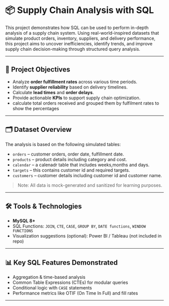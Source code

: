 # 📦 Supply Chain Analysis with SQL

This project demonstrates how SQL can be used to perform in-depth analysis of a supply chain system. Using real-world-inspired datasets that simulate product orders, inventory, suppliers, and delivery performance, this project aims to uncover inefficiencies, identify trends, and improve supply chain decision-making through structured query analysis.

---

## 🚀 Project Objectives

- Analyze **order fulfillment rates** across various time periods.
- Identify **supplier reliability** based on delivery timelines.
- Calculate **lead times** and **order delays**.
- Provide actionable **KPIs** to support supply chain optimization.
- calculate total orders received and grouped them by fulfilment rates  to show the percentages

---

## 🗂️ Dataset Overview

The analysis is based on the following simulated tables:

- `orders` – customer orders, order date, fulfillment date.
- `products` – product details including category and cost.
- `calendar` – a calenadr table that includes weeks,months and days.
- `targets` – this contains customer id and required targets.
- `customers` – customer details including customer id and customer name.

> Note: All data is mock-generated and sanitized for learning purposes.

---

## 🛠️ Tools & Technologies

- **MySQL 8+**
- SQL Functions: `JOIN`, `CTE`, `CASE`, `GROUP BY`, `DATE functions`, `WINDOW FUNCTIONS`
- Visualization suggestions (optional): Power BI / Tableau (not included in repo)

---

## 📊 Key SQL Features Demonstrated

- Aggregation & time-based analysis
- Common Table Expressions (CTEs) for modular queries
- Conditional logic with `CASE` statements
- Performance metrics like OTIF (On Time In Full) and fill rates

---
